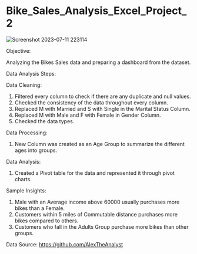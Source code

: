 # Bike_Sales_Analysis_Excel_Project_2

![Screenshot 2023-07-11 223114](https://github.com/Nikki9529/Bike_Sales_Analysis_Excel_Project_2/assets/138506756/d7ceb9bf-91c6-4a33-b98c-7881ef553eff)


Objective:

Analyzing the Bikes Sales data and preparing a dashboard from the dataset.


Data Analysis Steps:

Data Cleaning:
1. Filtered every column to check if there are any duplicate and null values.
2. Checked the consistency of the data throughout every column.
3. Replaced M with Married and S with Single in the Marital Status Column.
4. Replaced M with Male and F with Female in Gender Column.
5. Checked the data types.

Data Processing:
1. New Column was created as an Age Group to summarize the different ages into groups.

Data Analysis:
1. Created a Pivot table for the data and represented it through pivot charts.


Sample Insights:

1. Male with an Average income above 60000 usually purchases more bikes than a Female.
2. Customers within 5 miles of Commutable distance purchases more bikes compared to others.
3. Customers who fall in the Adults Group purchase more bikes than other groups.


Data Source: https://github.com/AlexTheAnalyst
